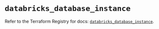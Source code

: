 # `databricks_database_instance`

Refer to the Terraform Registry for docs: [`databricks_database_instance`](https://registry.terraform.io/providers/databricks/databricks/1.92.0/docs/resources/database_instance).
